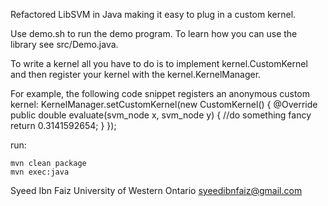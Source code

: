 Refactored LibSVM in Java making it easy to plug in a custom kernel.

Use demo.sh to run the demo program.
To learn how you can use the library see src/Demo.java.

To write a kernel all you have to do is to implement kernel.CustomKernel and
then register your kernel with the kernel.KernelManager.

For example, the following code snippet registers an anonymous custom kernel:
KernelManager.setCustomKernel(new CustomKernel() {
            @Override
            public double evaluate(svm_node x, svm_node y) {
                //do something fancy
                return 0.3141592654;
            }
        });


run:
```
mvn clean package
mvn exec:java
```

Syeed Ibn Faiz
University of Western Ontario
syeedibnfaiz@gmail.com

